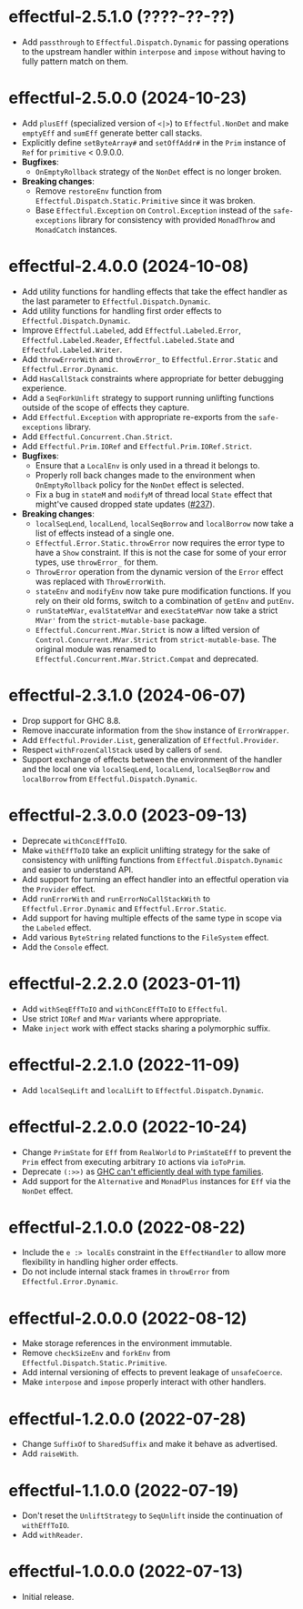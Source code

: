 # effectful-2.5.1.0 (????-??-??)
* Add `passthrough` to `Effectful.Dispatch.Dynamic` for passing operations to
  the upstream handler within `interpose` and `impose` without having to fully
  pattern match on them.

# effectful-2.5.0.0 (2024-10-23)
* Add `plusEff` (specialized version of `<|>`) to `Effectful.NonDet` and make
  `emptyEff` and `sumEff` generate better call stacks.
* Explicitly define `setByteArray#` and `setOffAddr#` in the `Prim` instance of
  `Ref` for `primitive` < 0.9.0.0.
* **Bugfixes**:
  - `OnEmptyRollback` strategy of the `NonDet` effect is no longer broken.
* **Breaking changes**:
  - Remove `restoreEnv` function from `Effectful.Dispatch.Static.Primitive`
    since it was broken.
  - Base `Effectful.Exception` on `Control.Exception` instead of the
    `safe-exceptions` library for consistency with provided `MonadThrow` and
    `MonadCatch` instances.

# effectful-2.4.0.0 (2024-10-08)
* Add utility functions for handling effects that take the effect handler as the
  last parameter to `Effectful.Dispatch.Dynamic`.
* Add utility functions for handling first order effects to
  `Effectful.Dispatch.Dynamic`.
* Improve `Effectful.Labeled`, add `Effectful.Labeled.Error`,
  `Effectful.Labeled.Reader`, `Effectful.Labeled.State` and
  `Effectful.Labeled.Writer`.
* Add `throwErrorWith` and `throwError_` to `Effectful.Error.Static` and
  `Effectful.Error.Dynamic`.
* Add `HasCallStack` constraints where appropriate for better debugging
  experience.
* Add a `SeqForkUnlift` strategy to support running unlifting functions outside
  of the scope of effects they capture.
* Add `Effectful.Exception` with appropriate re-exports from the
  `safe-exceptions` library.
* Add `Effectful.Concurrent.Chan.Strict`.
* Add `Effectful.Prim.IORef` and `Effectful.Prim.IORef.Strict`.
* **Bugfixes**:
  - Ensure that a `LocalEnv` is only used in a thread it belongs to.
  - Properly roll back changes made to the environment when `OnEmptyRollback`
    policy for the `NonDet` effect is selected.
  - Fix a bug in `stateM` and `modifyM` of thread local `State` effect that
    might've caused dropped state updates
    ([#237](https://github.com/haskell-effectful/effectful/issues/237)).
* **Breaking changes**:
  - `localSeqLend`, `localLend`, `localSeqBorrow` and `localBorrow` now take a
    list of effects instead of a single one.
  - `Effectful.Error.Static.throwError` now requires the error type to have a
    `Show` constraint. If this is not the case for some of your error types, use
    `throwError_` for them.
  - `ThrowError` operation from the dynamic version of the `Error` effect was
    replaced with `ThrowErrorWith`.
  - `stateEnv` and `modifyEnv` now take pure modification functions. If you rely
    on their old forms, switch to a combination of `getEnv` and `putEnv`.
  - `runStateMVar`, `evalStateMVar` and `execStateMVar` now take a strict
    `MVar'` from the `strict-mutable-base` package.
  - `Effectful.Concurrent.MVar.Strict` is now a lifted version of
    `Control.Concurrent.MVar.Strict` from `strict-mutable-base`. The original
    module was renamed to `Effectful.Concurrent.MVar.Strict.Compat` and
    deprecated.

# effectful-2.3.1.0 (2024-06-07)
* Drop support for GHC 8.8.
* Remove inaccurate information from the `Show` instance of `ErrorWrapper`.
* Add `Effectful.Provider.List`, generalization of `Effectful.Provider`.
* Respect `withFrozenCallStack` used by callers of `send`.
* Support exchange of effects between the environment of the handler and the
  local one via `localSeqLend`, `localLend`, `localSeqBorrow` and `localBorrow`
  from `Effectful.Dispatch.Dynamic`.

# effectful-2.3.0.0 (2023-09-13)
* Deprecate `withConcEffToIO`.
* Make `withEffToIO` take an explicit unlifting strategy for the sake of
  consistency with unlifting functions from `Effectful.Dispatch.Dynamic` and
  easier to understand API.
* Add support for turning an effect handler into an effectful operation via the
  `Provider` effect.
* Add `runErrorWith` and `runErrorNoCallStackWith` to `Effectful.Error.Dynamic`
  and `Effectful.Error.Static`.
* Add support for having multiple effects of the same type in scope via the
  `Labeled` effect.
* Add various `ByteString` related functions to the `FileSystem` effect.
* Add the `Console` effect.

# effectful-2.2.2.0 (2023-01-11)
* Add `withSeqEffToIO` and `withConcEffToIO` to `Effectful`.
* Use strict `IORef` and `MVar` variants where appropriate.
* Make `inject` work with effect stacks sharing a polymorphic suffix.

# effectful-2.2.1.0 (2022-11-09)
* Add `localSeqLift` and `localLift` to `Effectful.Dispatch.Dynamic`.

# effectful-2.2.0.0 (2022-10-24)
* Change `PrimState` for `Eff` from `RealWorld` to `PrimStateEff` to prevent the
  `Prim` effect from executing arbitrary `IO` actions via `ioToPrim`.
* Deprecate `(:>>)` as [GHC can't efficiently deal with type
  families](https://github.com/haskell-effectful/effectful/issues/52#issuecomment-1269155485).
* Add support for the `Alternative` and `MonadPlus` instances for `Eff` via the
  `NonDet` effect.

# effectful-2.1.0.0 (2022-08-22)
* Include the `e :> localEs` constraint in the `EffectHandler` to allow more
  flexibility in handling higher order effects.
* Do not include internal stack frames in `throwError` from
  `Effectful.Error.Dynamic`.

# effectful-2.0.0.0 (2022-08-12)
* Make storage references in the environment immutable.
* Remove `checkSizeEnv` and `forkEnv` from
  `Effectful.Dispatch.Static.Primitive`.
* Add internal versioning of effects to prevent leakage of `unsafeCoerce`.
* Make `interpose` and `impose` properly interact with other handlers.

# effectful-1.2.0.0 (2022-07-28)
* Change `SuffixOf` to `SharedSuffix` and make it behave as advertised.
* Add `raiseWith`.

# effectful-1.1.0.0 (2022-07-19)
* Don't reset the `UnliftStrategy` to `SeqUnlift` inside the continuation of
  `withEffToIO`.
* Add `withReader`.

# effectful-1.0.0.0 (2022-07-13)
* Initial release.

